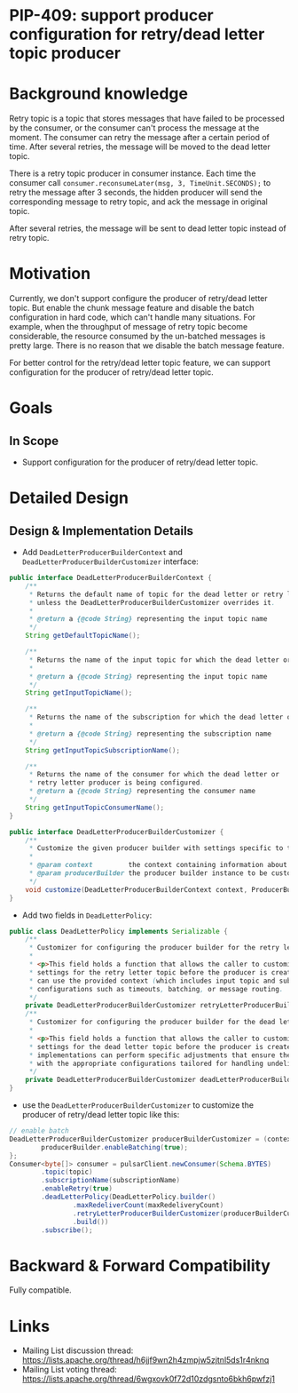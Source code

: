 
# PIP-409: support producer configuration for retry/dead letter topic producer

# Background knowledge

Retry topic is a topic that stores messages that have failed to be processed by the consumer, or the consumer can't process the message at the moment.
The consumer can retry the message after a certain period of time. After several retries, the message will be moved to the dead letter topic.

There is a retry topic producer in consumer instance. Each time the consumer call `consumer.reconsumeLater(msg, 3, TimeUnit.SECONDS);`
to retry the message after 3 seconds, the hidden producer will send the corresponding message to retry topic, and ack the message in original topic.

After several retries, the message will be sent to dead letter topic instead of retry topic.


# Motivation

Currently, we don't support configure the producer of retry/dead letter topic. But enable the chunk message feature
and disable the batch configuration in hard code, which can't handle many situations. For example, when the throughput
of message of retry topic become considerable, the resource consumed by the un-batched messages is pretty large.
There is no reason that we disable the batch message feature.

For better control for the retry/dead letter topic feature, we can support configuration for the producer of
retry/dead letter topic.

# Goals

## In Scope

- Support configuration for the producer of retry/dead letter topic.


# Detailed Design

## Design & Implementation Details

- Add `DeadLetterProducerBuilderContext` and `DeadLetterProducerBuilderCustomizer` interface:
```java
public interface DeadLetterProducerBuilderContext {
    /**
     * Returns the default name of topic for the dead letter or retry letter producer. This topic name is used
     * unless the DeadLetterProducerBuilderCustomizer overrides it.
     *
     * @return a {@code String} representing the input topic name
     */
    String getDefaultTopicName();

    /**
     * Returns the name of the input topic for which the dead letter or retry letter producer is being configured.
     *
     * @return a {@code String} representing the input topic name
     */
    String getInputTopicName();

    /**
     * Returns the name of the subscription for which the dead letter or retry letter producer is being configured.
     *
     * @return a {@code String} representing the subscription name
     */
    String getInputTopicSubscriptionName();

    /**
     * Returns the name of the consumer for which the dead letter or
     * retry letter producer is being configured.
     * @return a {@code String} representing the consumer name
     */
    String getInputTopicConsumerName();
}

public interface DeadLetterProducerBuilderCustomizer {
    /**
     * Customize the given producer builder with settings specific to the topic context provided.
     *
     * @param context         the context containing information about the input topic and the subscription
     * @param producerBuilder the producer builder instance to be customized
     */
    void customize(DeadLetterProducerBuilderContext context, ProducerBuilder<byte[]> producerBuilder);
}
```

- Add two fields in `DeadLetterPolicy`:
```java
public class DeadLetterPolicy implements Serializable {
    /**
     * Customizer for configuring the producer builder for the retry letter topic.
     *
     * <p>This field holds a function that allows the caller to customize the producer builder
     * settings for the retry letter topic before the producer is created. The customization logic
     * can use the provided context (which includes input topic and subscription details) to adjust
     * configurations such as timeouts, batching, or message routing.
     */
    private DeadLetterProducerBuilderCustomizer retryLetterProducerBuilderCustomizer;
    /**
     * Customizer for configuring the producer builder for the dead letter topic.
     *
     * <p>This field holds a function that allows the caller to customize the producer builder
     * settings for the dead letter topic before the producer is created. Using the provided context,
     * implementations can perform specific adjustments that ensure the dead letter queue operates
     * with the appropriate configurations tailored for handling undeliverable messages.
     */
    private DeadLetterProducerBuilderCustomizer deadLetterProducerBuilderCustomizer;
}
```

- use the `DeadLetterProducerBuilderCustomizer` to customize the producer of retry/dead letter topic like this:
```java
// enable batch
DeadLetterProducerBuilderCustomizer producerBuilderCustomizer = (context, producerBuilder) -> {
        producerBuilder.enableBatching(true);
};
Consumer<byte[]> consumer = pulsarClient.newConsumer(Schema.BYTES)
        .topic(topic)
        .subscriptionName(subscriptionName)
        .enableRetry(true)
        .deadLetterPolicy(DeadLetterPolicy.builder()
                .maxRedeliverCount(maxRedeliveryCount)
                .retryLetterProducerBuilderCustomizer(producerBuilderCustomizer)
                .build())
        .subscribe();
```


# Backward & Forward Compatibility

Fully compatible.

# Links

<!--
Updated afterwards
-->
* Mailing List discussion thread: https://lists.apache.org/thread/h6jjf9wn2h4zmpjw5zjtnl5ds1r4nknq
* Mailing List voting thread: https://lists.apache.org/thread/6wgxovk0f72d10zdgsnto6bkh6pwfzj1
